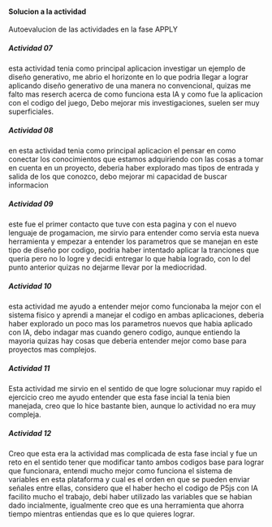 #### Solucion a la actividad
Autoevalucion de las actividades en la fase APPLY

##### Actividad 07
esta actividad tenia como principal aplicacion investigar un ejemplo de diseño generativo, me abrio el horizonte en lo que podria llegar a lograr aplicando diseño generativo de una manera no convencional, quizas me falto mas reserch acerca de como funciona esta IA y como fue la aplicacion con el codigo del juego, Debo mejorar mis investigaciones, suelen ser muy superficiales.

##### Actividad 08
en esta actividad tenia como principal aplicacion el pensar en como conectar los conocimientos que estamos adquiriendo con las cosas a tomar en cuenta en un proyecto, deberia haber explorado mas tipos de entrada y salida de los que conozco, debo mejorar mi capacidad de buscar informacion

##### Actividad 09
este fue el primer contacto que tuve con esta pagina y con el nuevo lenguaje de progamacion, me sirvio para entender como servia esta nueva herramienta y empezar a entender los parametros que se manejan en este tipo de diseño por codigo, podria haber intentado aplicar la tranciones que queria pero no lo logre y decidi entregar lo que habia logrado, con lo del punto anterior quizas no dejarme llevar por la mediocridad.

##### Actividad 10
esta actividad me ayudo a entender mejor como funcionaba la mejor con el sistema fisico y aprendi a manejar el codigo en ambas aplicaciones, deberia haber explorado un poco mas los parametros nuevos que habia aplicado con IA, debo indagar mas cuando genero codigo, aunque entiendo la mayoria quizas hay cosas que deberia entender mejor como base para proyectos mas complejos.

##### Actividad 11
Esta actividad me sirvio en el sentido de que logre solucionar muy rapido el ejercicio creo me ayudo entender que esta fase incial la tenia bien manejada, creo que lo hice bastante bien, aunque lo actividad no era muy compleja.

##### Actividad 12
Creo que esta era la actividad mas complicada de esta fase incial y fue un reto en el sentido tener que modificar tanto ambos codigos base para lograr que funcionara, entendi mucho mejor como funciona el sistema de variables en esta plataforma y cual es el orden en que se pueden enviar señales entre ellas, considero que el haber hecho el codigo de P5js con IA facilito mucho el trabajo, debi haber utilizado las variables que se habian dado incialmente, igualmente creo que es una herramienta que ahorra tiempo mientras entiendas que es lo que quieres lograr.
